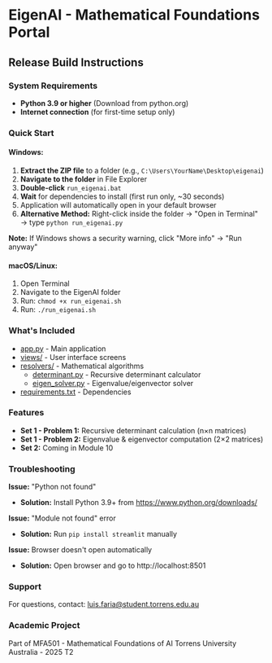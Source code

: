 # EigenAI - Mathematical Foundations Portal
## Release Build Instructions

### System Requirements
- **Python 3.9 or higher** (Download from python.org)
- **Internet connection** (for first-time setup only)

### Quick Start

#### Windows:
1. **Extract the ZIP file** to a folder (e.g., `C:\Users\YourName\Desktop\eigenai`)
2. **Navigate to the folder** in File Explorer
3. **Double-click** `run_eigenai.bat`
4. **Wait** for dependencies to install (first run only, ~30 seconds)
5. Application will automatically open in your default browser
6. **Alternative Method:** Right-click inside the folder → "Open in Terminal" → type `python run_eigenai.py`

**Note:** If Windows shows a security warning, click "More info" → "Run anyway"

#### macOS/Linux:
1. Open Terminal
2. Navigate to the EigenAI folder
3. Run: `chmod +x run_eigenai.sh`
4. Run: `./run_eigenai.sh`

### What's Included
- [app.py](masters_SWEAI/2025-T2/T2-MFA/projects/eigenai/app.py:0:0-0:0) - Main application
- [views/](masters_SWEAI/2025-T2/T2-MFA/projects/eigenai/views:0:0-0:0) - User interface screens
- [resolvers/](masters_SWEAI/2025-T2/T2-MFA/projects/eigenai/resolvers:0:0-0:0) - Mathematical algorithms
  - [determinant.py](masters_SWEAI/2025-T2/T2-MFA/projects/eigenai/resolvers/determinant.py:0:0-0:0) - Recursive determinant calculator
  - [eigen_solver.py](masters_SWEAI/2025-T2/T2-MFA/projects/eigenai/resolvers/eigen_solver.py:0:0-0:0) - Eigenvalue/eigenvector solver
- [requirements.txt](masters_SWEAI/2025-T2/T2-MFA/projects/eigenai/requirements.txt:0:0-0:0) - Dependencies

### Features
- **Set 1 - Problem 1:** Recursive determinant calculation (n×n matrices)
- **Set 1 - Problem 2:** Eigenvalue & eigenvector computation (2×2 matrices)
- **Set 2:** Coming in Module 10

### Troubleshooting

**Issue:** "Python not found"
- **Solution:** Install Python 3.9+ from https://www.python.org/downloads/

**Issue:** "Module not found" error
- **Solution:** Run `pip install streamlit` manually

**Issue:** Browser doesn't open automatically
- **Solution:** Open browser and go to http://localhost:8501

### Support
For questions, contact: luis.faria@student.torrens.edu.au

### Academic Project
Part of MFA501 - Mathematical Foundations of AI
Torrens University Australia - 2025 T2